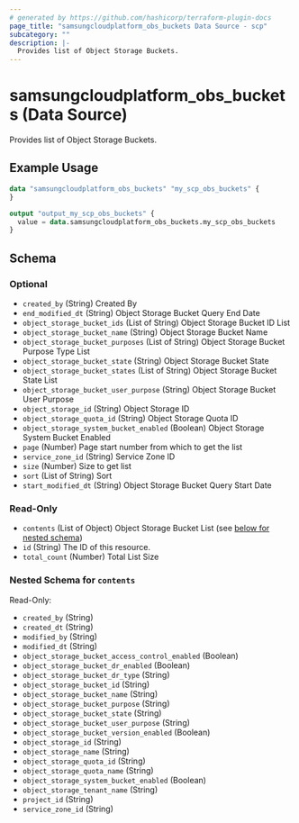 ```yaml
---
# generated by https://github.com/hashicorp/terraform-plugin-docs
page_title: "samsungcloudplatform_obs_buckets Data Source - scp"
subcategory: ""
description: |-
  Provides list of Object Storage Buckets.
---
```


# samsungcloudplatform_obs_buckets (Data Source)

Provides list of Object Storage Buckets.

## Example Usage

```terraform
data "samsungcloudplatform_obs_buckets" "my_scp_obs_buckets" {
}

output "output_my_scp_obs_buckets" {
  value = data.samsungcloudplatform_obs_buckets.my_scp_obs_buckets
}
```

<!-- schema generated by tfplugindocs -->
## Schema

### Optional

- `created_by` (String) Created By
- `end_modified_dt` (String) Object Storage Bucket Query End Date
- `object_storage_bucket_ids` (List of String) Object Storage Bucket ID List
- `object_storage_bucket_name` (String) Object Storage Bucket Name
- `object_storage_bucket_purposes` (List of String) Object Storage Bucket Purpose Type List
- `object_storage_bucket_state` (String) Object Storage Bucket State
- `object_storage_bucket_states` (List of String) Object Storage Bucket State List
- `object_storage_bucket_user_purpose` (String) Object Storage Bucket User Purpose
- `object_storage_id` (String) Object Storage ID
- `object_storage_quota_id` (String) Object Storage Quota ID
- `object_storage_system_bucket_enabled` (Boolean) Object Storage System Bucket Enabled
- `page` (Number) Page start number from which to get the list
- `service_zone_id` (String) Service Zone ID
- `size` (Number) Size to get list
- `sort` (List of String) Sort
- `start_modified_dt` (String) Object Storage Bucket Query Start Date

### Read-Only

- `contents` (List of Object) Object Storage Bucket List (see [below for nested schema](#nestedatt--contents))
- `id` (String) The ID of this resource.
- `total_count` (Number) Total List Size

<a id="nestedatt--contents"></a>
### Nested Schema for `contents`

Read-Only:

- `created_by` (String)
- `created_dt` (String)
- `modified_by` (String)
- `modified_dt` (String)
- `object_storage_bucket_access_control_enabled` (Boolean)
- `object_storage_bucket_dr_enabled` (Boolean)
- `object_storage_bucket_dr_type` (String)
- `object_storage_bucket_id` (String)
- `object_storage_bucket_name` (String)
- `object_storage_bucket_purpose` (String)
- `object_storage_bucket_state` (String)
- `object_storage_bucket_user_purpose` (String)
- `object_storage_bucket_version_enabled` (Boolean)
- `object_storage_id` (String)
- `object_storage_name` (String)
- `object_storage_quota_id` (String)
- `object_storage_quota_name` (String)
- `object_storage_system_bucket_enabled` (Boolean)
- `object_storage_tenant_name` (String)
- `project_id` (String)
- `service_zone_id` (String)


